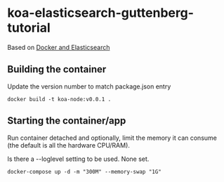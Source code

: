 # koa-elasticsearch-guttenberg-tutorial

Based on [Docker and
Elasticsearch](https://blog.patricktriest.com/text-search-docker-elasticsearch/)

## Building the container

Update the version number to match package.json entry

```
docker build -t koa-node:v0.0.1 .
```

## Starting the container/app

Run container detached and optionally, limit the memory it can consume (the default is all the hardware CPU/RAM).

Is there a --loglevel setting to be used. None set.

```
docker-compose up -d -m "300M" --memory-swap "1G"
```
